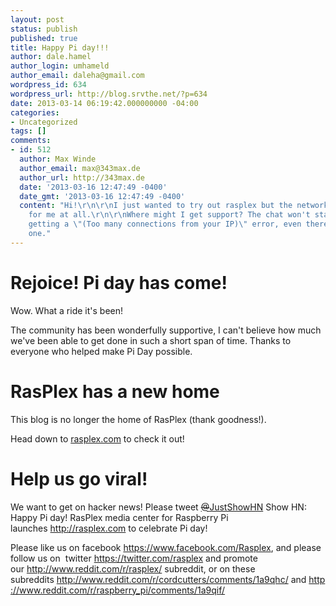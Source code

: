 ```yaml
---
layout: post
status: publish
published: true
title: Happy Pi day!!!
author: dale.hamel
author_login: umhameld
author_email: daleha@gmail.com
wordpress_id: 634
wordpress_url: http://blog.srvthe.net/?p=634
date: 2013-03-14 06:19:42.000000000 -04:00
categories:
- Uncategorized
tags: []
comments:
- id: 512
  author: Max Winde
  author_email: max@343max.de
  author_url: http://343max.de
  date: '2013-03-16 12:47:49 -0400'
  date_gmt: '2013-03-16 12:47:49 -0400'
  content: "Hi!\r\n\r\nI just wanted to try out rasplex but the network is not working
    for me at all.\r\n\r\nWhere might I get support? The chat won't start, I'm just
    getting a \"(Too many connections from your IP)\" error, even there is only exactly
    one."
---
```

<h1>Rejoice! Pi day has come!</h1>
Wow. What a ride it's been!

The community has been wonderfully supportive, I can't believe how much we've been able to get done in such a short span of time. Thanks to everyone who helped make Pi Day possible.
<h1>RasPlex has a new home</h1>
This blog is no longer the home of RasPlex (thank goodness!).

Head down to <a href="http://rasplex.com">rasplex.com</a> to check it out!
<h1>Help us go viral!</h1>
We want to get on hacker news! Please tweet <a href="https://twitter.com/JustShowHN"><s>@</s>JustShowHN</a> Show HN: Happy Pi day! RasPlex media center for Raspberry Pi launches <a href="http://rasplex.com/">http://rasplex.com</a> to celebrate Pi day!

Please like us on facebook <a href="https://www.facebook.com/Rasplex">https://www.facebook.com/Rasplex</a>, and please follow us on  twitter <a href="https://twitter.com/rasplex">https://twitter.com/rasplex</a> and promote our <a href="http://www.reddit.com/r/rasplex/">http://www.reddit.com/r/rasplex/</a> subreddit, or on these subreddits <a href="http://www.reddit.com/r/cordcutters/comments/1a9qhc/">http://www.reddit.com/r/cordcutters/comments/1a9qhc/</a> and <a href="http://www.reddit.com/r/raspberry_pi/comments/1a9qif/">http://www.reddit.com/r/raspberry_pi/comments/1a9qif/</a>

&nbsp;
